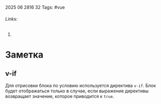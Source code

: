 2025 06 2816 32
Tags: #vue 
###### Links: 
1) 
# Заметка
## v-if
Для отрисовки блока по условию используется директива `v-if`. Блок будет отображаться только в случае, если выражение директивы возвращает значение, которое приводится к `true`.
